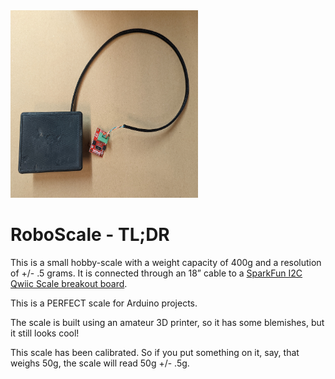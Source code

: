 <img src="media/top.jpg"  width="300" height="300">

# RoboScale - TL;DR

This is a small hobby-scale with a weight capacity of 400g and a resolution of +/- .5 grams.  It is connected through an 18” cable to a [SparkFun I2C Qwiic Scale breakout board](https://www.sparkfun.com/products/15242).

This is a PERFECT scale for Arduino projects.

The scale is built using an amateur 3D printer, so it has some blemishes, but it still looks cool!

This scale has been calibrated.  So if you put something on it, say, that weighs 50g, the scale will read 50g +/- .5g.




